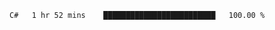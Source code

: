 <!--START_SECTION:waka-->

```text
C#   1 hr 52 mins    █████████████████████████   100.00 %
```

<!--END_SECTION:waka-->
